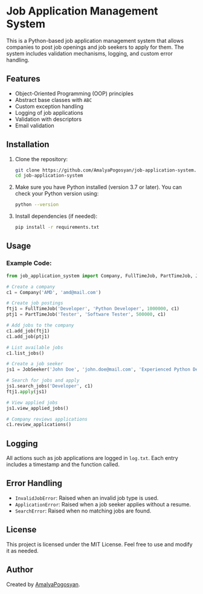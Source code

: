 # Job Application Management System

This is a Python-based job application management system that allows companies to post job openings and job seekers to apply for them. The system includes validation mechanisms, logging, and custom error handling.

## Features
- Object-Oriented Programming (OOP) principles
- Abstract base classes with `ABC`
- Custom exception handling
- Logging of job applications
- Validation with descriptors
- Email validation

## Installation

1. Clone the repository:
   ```sh
   git clone https://github.com/AmalyaPogosyan/job-application-system.git
   cd job-application-system
   ```
2. Make sure you have Python installed (version 3.7 or later). You can check your Python version using:
   ```sh
   python --version
   ```
3. Install dependencies (if needed):
   ```sh
   pip install -r requirements.txt
   ```

## Usage

### Example Code:

```python
from job_application_system import Company, FullTimeJob, PartTimeJob, JobSeeker

# Create a company
c1 = Company('AMD', 'amd@mail.com')

# Create job postings
ftj1 = FullTimeJob('Developer', 'Python Developer', 1000000, c1)
ptj1 = PartTimeJob('Tester', 'Software Tester', 500000, c1)

# Add jobs to the company
c1.add_job(ftj1)
c1.add_job(ptj1)

# List available jobs
c1.list_jobs()

# Create a job seeker
js1 = JobSeeker('John Doe', 'john.doe@mail.com', 'Experienced Python Developer')

# Search for jobs and apply
js1.search_jobs('Developer', c1)
ftj1.apply(js1)

# View applied jobs
js1.view_applied_jobs()

# Company reviews applications
c1.review_applications()
```

## Logging
All actions such as job applications are logged in `log.txt`. Each entry includes a timestamp and the function called.

## Error Handling
- `InvalidJobError`: Raised when an invalid job type is used.
- `ApplicationError`: Raised when a job seeker applies without a resume.
- `SearchError`: Raised when no matching jobs are found.

## License
This project is licensed under the MIT License. Feel free to use and modify it as needed.

## Author
Created by [AmalyaPogosyan](https://github.com/AmalyaPogosyan).

